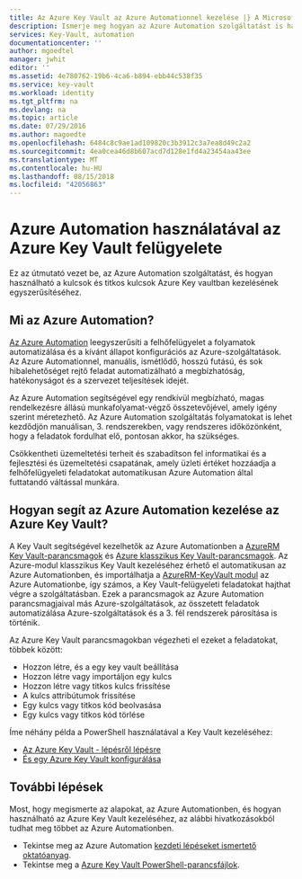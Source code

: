 ```yaml
---
title: Az Azure Key Vault az Azure Automationnel kezelése |} A Microsoft Docs
description: Ismerje meg hogyan az Azure Automation szolgáltatást is használható az Azure Key Vault kezeléséhez.
services: Key-Vault, automation
documentationcenter: ''
author: mgoedtel
manager: jwhit
editor: ''
ms.assetid: 4e780762-19b6-4ca6-b894-ebb44c538f35
ms.service: key-vault
ms.workload: identity
ms.tgt_pltfrm: na
ms.devlang: na
ms.topic: article
ms.date: 07/29/2016
ms.author: magoedte
ms.openlocfilehash: 6484c8c9ae1ad109820c3b3912c3a7ea8d49c2a2
ms.sourcegitcommit: 4ea0cea46d8b607acd7d128e1fd4a23454aa43ee
ms.translationtype: MT
ms.contentlocale: hu-HU
ms.lasthandoff: 08/15/2018
ms.locfileid: "42056863"
---
```

# <a name="managing-azure-key-vault-using-azure-automation"></a>Azure Automation használatával az Azure Key Vault felügyelete
Ez az útmutató vezet be, az Azure Automation szolgáltatást, és hogyan használható a kulcsok és titkos kulcsok Azure Key vaultban kezelésének egyszerűsítéséhez.

## <a name="what-is-azure-automation"></a>Mi az Azure Automation?
[Az Azure Automation](../automation/automation-intro.md) leegyszerűsíti a felhőfelügyelet a folyamatok automatizálása és a kívánt állapot konfigurációs az Azure-szolgáltatások. Az Azure Automationnel, manuális, ismétlődő, hosszú futású, és sok hibalehetőséget rejtő feladat automatizálható a megbízhatóság, hatékonyságot és a szervezet teljesítések idejét.

Az Azure Automation segítségével egy rendkívül megbízható, magas rendelkezésre állású munkafolyamat-végző összetevőjével, amely igény szerint méretezhető. Az Azure Automation szolgáltatás folyamatokat is lehet kezdődjön manuálisan, 3. rendszerekben, vagy rendszeres időközönként, hogy a feladatok fordulhat elő, pontosan akkor, ha szükséges.

Csökkentheti üzemeltetési terheit és szabadítson fel informatikai és a fejlesztési és üzemeltetési csapatának, amely üzleti értéket hozzáadja a felhőfelügyeleti feladatokat automatikusan Azure Automation által futtatandó váltással munkára.

## <a name="how-can-azure-automation-help-manage-azure-key-vault"></a>Hogyan segít az Azure Automation kezelése az Azure Key Vault?
A Key Vault segítségével kezelhetők az Azure Automationben a [AzureRM Key Vault-parancsmagok](https://www.powershellgallery.com/packages/AzureRM.KeyVault/1.1.4) és [Azure klasszikus Key Vault-parancsmagok](https://docs.microsoft.com/powershell/module/servicemanagement/azure). Az Azure-modul klasszikus Key Vault kezeléséhez érhető el automatikusan az Azure Automationben, és importálhatja a [AzureRM-KeyVault modul](https://www.powershellgallery.com/packages/AzureRM.KeyVault/1.1.4) az Azure Automationbe, így számos, a Key Vault-felügyeleti feladatokat hajthat végre a szolgáltatásban. Ezek a parancsmagok az Azure Automation parancsmagjaival más Azure-szolgáltatások, az összetett feladatok automatizálása Azure-szolgáltatások és a 3. fél rendszerek párosítása is történik.

Az Azure Key Vault parancsmagokban végezheti el ezeket a feladatokat, többek között: 

* Hozzon létre, és a egy key vault beállítása
* Hozzon létre vagy importáljon egy kulcs
* Hozzon létre vagy titkos kulcs frissítése
* A kulcs attribútumok frissítése
* Egy kulcs vagy titkos kód beolvasása
* Egy kulcs vagy titkos kód törlése

Íme néhány példa a PowerShell használatával a Key Vault kezeléséhez:  

* [Az Azure Key Vault - lépésről lépésre](https://blogs.technet.microsoft.com/kv/2015/06/02/azure-key-vault-step-by-step)
* [És egy Azure Key Vault konfigurálása](https://www.simple-talk.com/cloud/platform-as-a-service/setting-up-and-configuring-an-azure-key-vault)

## <a name="next-steps"></a>További lépések
Most, hogy megismerte az alapokat, az Azure Automationben, és hogyan használható az Azure Key Vault kezeléséhez, az alábbi hivatkozásokból tudhat meg többet az Azure Automationben.

* Tekintse meg az Azure Automation [kezdeti lépéseket ismertető oktatóanyag](../automation/automation-first-runbook-graphical.md).
* Tekintse meg a [Azure Key Vault PowerShell-parancsfájlok](https://gallery.technet.microsoft.com/scriptcenter/site/search?query=azure%20key%20vault&f%5B0%5D.Value=azure%20key%20vault&f%5B0%5D.Type=SearchText&ac=5).

